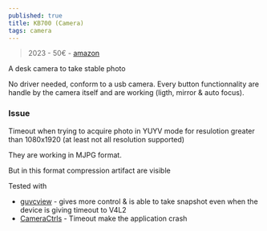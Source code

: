 ```yaml
---
published: true
title: KB700 (Camera)
tags: camera
---
```

> 2023 - 50€ - [amazon](https://www.amazon.fr/dp/B0BB2Q8RK6?psc=1&ref=ppx_yo2ov_dt_b_product_details)

A desk camera to take stable photo

No driver needed, conform to a usb camera. Every button functionnality are handle
by the camera itself and are working (ligth, mirror & auto focus).

### Issue
Timeout when trying to acquire photo in YUYV mode for resulotion greater than 1080x1920 (at least not all resolution supported)

They are working in MJPG format.

But in this format compression artifact are visible

Tested with
- [guvcview](https://linuxmasterclub.com/guvcview/) - gives more control & is able to take snapshot even when the device is giving timeout to V4L2
- [CameraCtrls](https://github.com/soyersoyer/cameractrls) - Timeout make the application crash


